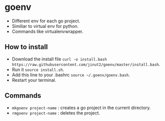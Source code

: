 # goenv
* Different env for each go project.
* Similiar to virtual env for python.
* Commands like virtualenvwrapper.

## How to install
* Download the install file `curl -o install.bash https://raw.githubusercontent.com/jinut2/goenv/master/install.bash`.
* Run it `source install.sh`.
* Add this line to your .bashrc `source ~/.goenv/goenv.bash`.
* Restart your terminal.

## Commands
* `mkgoenv project-name` : creates a go project in the current directory.
* `rmgoenv project-name` : deletes the project.
